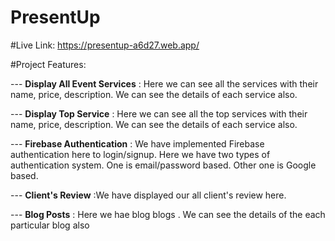 # PresentUp
#Live Link: <a href="https://presentup-a6d27.web.app/">https://presentup-a6d27.web.app/</a>

#Project Features:

--- <b>Display All Event Services</b> : Here we can see all the services with their name, price, description. We can see the details of each service also.

--- <b>Display Top Service</b> : Here we can see all the top services with their name, price, description. We can see the details of each service also.

--- <b>Firebase Authentication</b> : We have implemented Firebase authentication here to login/signup. Here we have two types of authentication system. One is email/password based. Other one is Google based.

--- <b> Client's Review</b> :We have displayed our all client's review here.

--- <b> Blog Posts</b> : Here we hae blog blogs . We can see the details of the each particular blog also
